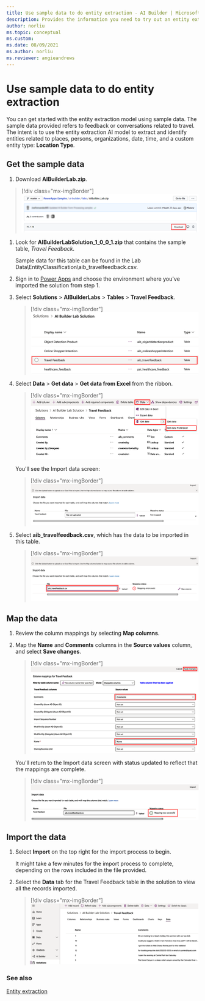 ```yaml
---
title: Use sample data to do entity extraction - AI Builder | Microsoft Docs
description: Provides the information you need to try out an entity extraction model with sample data AI Builder.
author: norliu
ms.topic: conceptual
ms.custom: 
ms.date: 08/09/2021
ms.author: norliu
ms.reviewer: angieandrews
---
```


# Use sample data to do entity extraction

You can get started with the entity extraction model using sample data. The sample data provided refers to feedback or conversations related to travel. The intent is to use the entity extraction AI model to extract and identify entities related to places, persons, organizations, date, time, and a custom entity type: **Location Type**.

## Get the sample data

1. Download **AIBuilderLab.zip**.
<!--[AIBuilderLab.zip](https://github.com/microsoft/PowerApps-Samples/blob/master/ai-builder/labs/AIBuilder_Lab.zip). -->

   > [!div class="mx-imgBorder"]
   > ![Screenshot of AIBuilder_Lab.zip download screen.](media/entity-download.png "AIBuilder_Lab.zip download screen")

1. Look for **AIBuilderLabSolution_1_0_0_1.zip** that contains the sample table, *Travel Feedback*.

   Sample data for this table can be found in the Lab Data\EntityClassification\aib_travelfeedback.csv.

1. Sign in to [Power Apps](https://make.powerapps.com/) and choose the environment where you've imported the solution from step 1.

1. Select **Solutions** > **AIBuilderLabs** > **Tables** > **Travel Feedback**.

   > [!div class="mx-imgBorder"]
   > ![Screenshot of AI Builder Lab Solution screen showing Travel Feedback table.](media/entity-solution.png "AI Builder Lab Solution screen showing Travel Feedback table")

1. Select **Data** > **Get data** > **Get data from Excel** from the ribbon.

   > [!div class="mx-imgBorder"]
   > ![Screenshot of Travel Feedback screen with import option to get data from Excel.](media/entity-excel.png "Travel Feedback screen with import option to get data from Excel")

     You'll see the Import data screen:

   > [!div class="mx-imgBorder"]
   > ![Screenshot of the Import data screen.](media/entity-import.png "Import data screen")

1. Select **aib_travelfeedback.csv**, which has the data to be imported in this table.

   > [!div class="mx-imgBorder"]
   > ![Screenshot of the Import data screen with aib_travelfeedback.csv selected.](media/entity-import-csv.png "Import data screen with aib_travelfeedback.csv selected")

## Map the data

1. Review the column mappings by selecting **Map columns**.

1. Map the **Name** and **Comments** columns in the **Source values** column, and select **Save changes**.

   > [!div class="mx-imgBorder"]
   > ![Screenshot of column mappings to Travel Feedback table.](media/entity-import-map.png "Column mappings to Travel Feedback table")

   You'll return to the Import data screen with status updated to reflect that the mappings are complete.

   > [!div class="mx-imgBorder"]
   > ![Screenshot of the Import data screen showing that mapping was successful.](media/entity-import-map-done.png "Import data screen showing that mapping was successful")

## Import the data

1. Select **Import** on the top right for the import process to begin.

   It might take a few minutes for the import process to complete, depending on the rows included in the file provided.

1. Select the **Data** tab for the Travel Feedback table in the solution to view all the records imported.

   > [!div class="mx-imgBorder"]
   > ![Screenshot of the imported records in the Data tab.](media/entity-import-map-view.png "Imported records in the Data tab")

### See also

[Entity extraction](formula-bar.md#entity-extraction)
